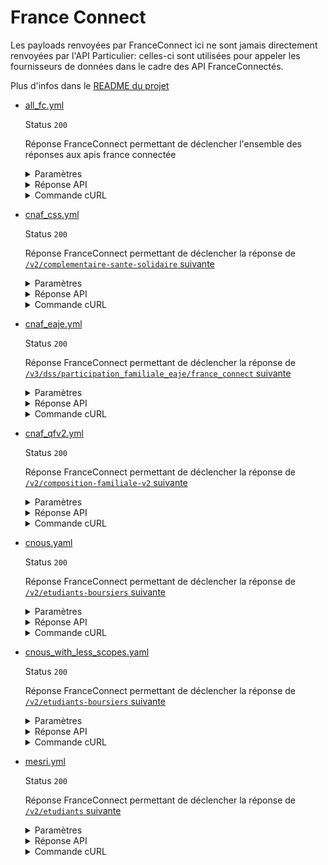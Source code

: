 # France Connect

Les payloads renvoyées par FranceConnect ici ne sont jamais directement
renvoyées par l'API Particulier: celles-ci sont utilisées pour appeler les
fournisseurs de données dans le cadre des API FranceConnectés.

Plus d'infos dans le [README du projet](../../#cas-de-franceconnect)

* [all_fc.yml](all_fc.yml)

  Status `200`

  Réponse FranceConnect permettant de déclencher l'ensemble des réponses aux apis france connectée

  <details><summary>Paramètres</summary>
  <p>

  ```json
  {
    "token": "all_fc"
  }
  ```

  </p>
  </details>

  <details><summary>Réponse API</summary>
  <p>

  ```json
  {
    "scope": [
      "openid",
      "identite_pivot",
      "revenu_solidarite_active",
      "revenu_solidarite_active_majoration",
      "prime_activite",
      "prime_activite_majoration",
      "allocation_soutien_familial",
      "allocation_adulte_handicape",
      "complementaire_sante_solidaire",
      "cnaf_quotient_familial",
      "cnaf_allocataires",
      "cnaf_enfants",
      "cnaf_adresse",
      "eaje_allocataires",
      "eaje_enfants",
      "eaje_adresse",
      "eaje_parametres_calcul_participation_familial",
      "cnous_statut_boursier",
      "cnous_echelon_bourse",
      "cnous_email",
      "cnous_periode_versement",
      "cnous_statut_bourse",
      "cnous_ville_etudes",
      "cnous_identite",
      "mesri_identifiant",
      "mesri_identite",
      "mesri_inscription_etudiant",
      "mesri_inscription_autre",
      "mesri_admission",
      "mesri_etablissements",
      "mesri_admissions",
      "mesri_admission_inscrit",
      "mesri_admission_regime_formation",
      "mesri_admission_commune_etudes",
      "mesri_admission_etablissement_etudes"
    ],
    "client": {
      "client_id": "client_id",
      "client_name": "client_name"
    },
    "identity": {
      "given_name": "Thomas",
      "family_name": "Delatour",
      "birthdate": "1994-04-16",
      "gender": "male",
      "birthplace": "75111",
      "birthcountry": "99100",
      "preferred_username": "Delamouette"
    }
  }
  ```

  </p>
  </details>

  <details><summary>Commande cURL</summary>
  <p>

  ```bash
  curl -H "Authorization: Bearer all_fc" --url "https://staging.particulier.api.gouv.fr/v2/composition-familiale-v2?recipient=13002526500013"
  ```

  </p>
  </details>
* [cnaf_css.yml](cnaf_css.yml)

  Status `200`

  Réponse FranceConnect permettant de déclencher la réponse de [`/v2/complementaire-sante-solidaire` suivante](../api_particulier_v2_cnaf_complementaire_sante_solidaire/fake_france_connect_cnaf.yml)

  <details><summary>Paramètres</summary>
  <p>

  ```json
  {
    "token": "cnaf_css"
  }
  ```

  </p>
  </details>

  <details><summary>Réponse API</summary>
  <p>

  ```json
  {
    "scope": [
      "openid",
      "identite_pivot",
      "complementaire_sante_solidaire"
    ],
    "client": {
      "client_id": "client_id",
      "client_name": "client_name"
    },
    "identity": {
      "given_name": "Georges",
      "family_name": "CNAF",
      "birthdate": "2002-01-01",
      "gender": "male",
      "birthplace": "75002",
      "birthcountry": "99100",
      "preferred_username": "MARTIN"
    }
  }
  ```

  </p>
  </details>

  <details><summary>Commande cURL</summary>
  <p>

  ```bash
  curl -H "Authorization: Bearer cnaf_css" --url "https://staging.particulier.api.gouv.fr/v2/complementaire-sante-solidaire?recipient=13002526500013"
  ```

  </p>
  </details>
* [cnaf_eaje.yml](cnaf_eaje.yml)

  Status `200`

  Réponse FranceConnect permettant de déclencher la réponse de [`/v3/dss/participation_familiale_eaje/france_connect` suivante](../api_particulier_v3_cnav_participation_familiale_eaje_with_france_connect/fake_france_connect_cnaf.yaml)

  <details><summary>Paramètres</summary>
  <p>

  ```json
  {
    "token": "cnaf_eaje"
  }
  ```

  </p>
  </details>

  <details><summary>Réponse API</summary>
  <p>

  ```json
  {
    "scope": [
      "openid",
      "identite_pivot",
      "cnaf_quotient_familial",
      "cnaf_allocataires",
      "cnaf_enfants",
      "cnaf_adresse"
    ],
    "client": {
      "client_id": "client_id",
      "client_name": "client_name"
    },
    "identity": {
      "given_name": "Georges",
      "family_name": "CNAF",
      "birthdate": "2002-01-01",
      "gender": "male",
      "birthplace": "75002",
      "birthcountry": "99100",
      "preferred_username": "MARTIN"
    }
  }
  ```

  </p>
  </details>

  <details><summary>Commande cURL</summary>
  <p>

  ```bash
  curl -H "Authorization: Bearer cnaf_eaje" --url "https://staging.particulier.api.gouv.fr/v3/dss/participation_familiale_eaje/france_connect?recipient=13002526500013"
  ```

  </p>
  </details>
* [cnaf_qfv2.yml](cnaf_qfv2.yml)

  Status `200`

  Réponse FranceConnect permettant de déclencher la réponse de [`/v2/composition-familiale-v2` suivante](../api_particulier_v2_cnav_quotient_familial_v2/fake_france_connect_cnaf.yaml)

  <details><summary>Paramètres</summary>
  <p>

  ```json
  {
    "token": "cnaf_qfv2"
  }
  ```

  </p>
  </details>

  <details><summary>Réponse API</summary>
  <p>

  ```json
  {
    "scope": [
      "openid",
      "identite_pivot",
      "cnaf_quotient_familial",
      "cnaf_allocataires",
      "cnaf_enfants",
      "cnaf_adresse"
    ],
    "client": {
      "client_id": "client_id",
      "client_name": "client_name"
    },
    "identity": {
      "given_name": "Georges",
      "family_name": "CNAF",
      "birthdate": "2002-01-01",
      "gender": "male",
      "birthplace": "75002",
      "birthcountry": "99100",
      "preferred_username": "MARTIN"
    }
  }
  ```

  </p>
  </details>

  <details><summary>Commande cURL</summary>
  <p>

  ```bash
  curl -H "Authorization: Bearer cnaf_qfv2" --url "https://staging.particulier.api.gouv.fr/v2/composition-familiale-v2?recipient=13002526500013"
  ```

  </p>
  </details>
* [cnous.yaml](cnous.yaml)

  Status `200`

  Réponse FranceConnect permettant de déclencher la réponse de [`/v2/etudiants-boursiers` suivante](../api_particulier_v2_cnous_student_scholarship/france_connect_cnous.yml)

  <details><summary>Paramètres</summary>
  <p>

  ```json
  {
    "token": "cnous"
  }
  ```

  </p>
  </details>

  <details><summary>Réponse API</summary>
  <p>

  ```json
  {
    "scope": [
      "openid",
      "identite_pivot",
      "cnous_statut_boursier",
      "cnous_echelon_bourse",
      "cnous_email",
      "cnous_periode_versement",
      "cnous_statut_bourse",
      "cnous_ville_etudes",
      "cnous_identite"
    ],
    "client": {
      "client_id": "client_id",
      "client_name": "client_name"
    },
    "identity": {
      "given_name": "Jean",
      "family_name": "MARTIN",
      "birthdate": "2001-01-01",
      "gender": "male",
      "birthplace": "75002",
      "birthcountry": "99100",
      "preferred_username": "jmartin_cnous"
    }
  }
  ```

  </p>
  </details>

  <details><summary>Commande cURL</summary>
  <p>

  ```bash
  curl -H "Authorization: Bearer cnous" --url "https://staging.particulier.api.gouv.fr/v2/etudiants-boursiers?recipient=13002526500013"
  ```

  </p>
  </details>
* [cnous_with_less_scopes.yaml](cnous_with_less_scopes.yaml)

  Status `200`

  Réponse FranceConnect permettant de déclencher la réponse de [`/v2/etudiants-boursiers` suivante](../api_particulier_v2_cnous_student_scholarship/france_connect_cnous_with_less_scopes.yml)

  <details><summary>Paramètres</summary>
  <p>

  ```json
  {
    "token": "cnous_with_less_scopes"
  }
  ```

  </p>
  </details>

  <details><summary>Réponse API</summary>
  <p>

  ```json
  {
    "scope": [
      "openid",
      "identite_pivot",
      "cnous_statut_boursier",
      "cnous_echelon_bourse",
      "cnous_email",
      "cnous_periode_versement",
      "cnous_statut_bourse",
      "cnous_ville_etudes"
    ],
    "client": {
      "client_id": "client_id",
      "client_name": "client_name"
    },
    "identity": {
      "given_name": "Jean",
      "family_name": "MARTIN",
      "birthdate": "2001-01-01",
      "gender": "male",
      "birthplace": "75002",
      "birthcountry": "99100",
      "preferred_username": "jmartin_cnous_with_less_scopes"
    }
  }
  ```

  </p>
  </details>

  <details><summary>Commande cURL</summary>
  <p>

  ```bash
  curl -H "Authorization: Bearer cnous_with_less_scopes" --url "https://staging.particulier.api.gouv.fr/v2/etudiants-boursiers?recipient=13002526500013"
  ```

  </p>
  </details>
* [mesri.yml](mesri.yml)

  Status `200`

  Réponse FranceConnect permettant de déclencher la réponse de [`/v2/etudiants` suivante](../api_particulier_v2_mesri_student_status/france_connect.yml)

  <details><summary>Paramètres</summary>
  <p>

  ```json
  {
    "token": "mesri"
  }
  ```

  </p>
  </details>

  <details><summary>Réponse API</summary>
  <p>

  ```json
  {
    "scope": [
      "openid",
      "identite_pivot",
      "mesri_identifiant",
      "mesri_identite",
      "mesri_inscription_etudiant",
      "mesri_inscription_autre",
      "mesri_admission",
      "mesri_etablissements",
      "mesri_admissions",
      "mesri_admission_inscrit",
      "mesri_admission_regime_formation",
      "mesri_admission_commune_etudes",
      "mesri_admission_etablissement_etudes"
    ],
    "client": {
      "client_id": "client_id",
      "client_name": "client_name"
    },
    "identity": {
      "given_name": "Jean",
      "family_name": "MESRI",
      "birthdate": "2002-01-01",
      "gender": "male",
      "birthplace": "75002",
      "birthcountry": "99100",
      "preferred_username": "jean_mesri"
    }
  }
  ```

  </p>
  </details>

  <details><summary>Commande cURL</summary>
  <p>

  ```bash
  curl -H "Authorization: Bearer mesri" --url "https://staging.particulier.api.gouv.fr/v2/etudiants?recipient=13002526500013"
  ```

  </p>
  </details>
